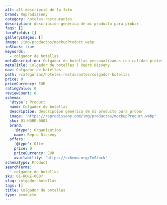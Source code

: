 ```yaml
---
alt: alt descripció de la foto
brand: Reprodisseny
category: hoteles-restaurantes
description: descripción genérica de mi producto para probar
faqs: []
formFields: []
galleryImages: []
image: /img/productos/mockupProduct.webp
inStock: true
keywords:
  - colgador de botellas
metaDescription: Colgador de botellas personalizadas con calidad profesional en Cataluña.
metaTitle: Colgador de botellas | Repro Disseny
nav: Colgador de botellas
path: /categorias/hoteles-restaurantes/colgador-botellas
price: 0
priceCurrency: EUR
ratingValue: 0
reviewCount: 0
schema:
  '@type': Product
  name: Colgador de botellas
  description: descripción genérica de mi producto para probar
  image: 'https://reprodisseny.com/img/productos/mockupProduct.webp'
  sku: 01-HORE-0007
  brand:
    '@type': Organization
    name: Repro Disseny
  offers:
    '@type': Offer
    price: 0
    priceCurrency: EUR
    availability: 'https://schema.org/InStock'
schemaType: Product
searchTerms:
  - colgador de botellas
sku: 01-HORE-0007
slug: colgador-botellas
tags: []
title: Colgador de botellas
type: producto
---
```


